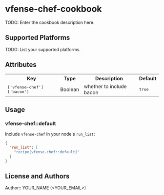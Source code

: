 # vfense-chef-cookbook

TODO: Enter the cookbook description here.

## Supported Platforms

TODO: List your supported platforms.

## Attributes

<table>
  <tr>
    <th>Key</th>
    <th>Type</th>
    <th>Description</th>
    <th>Default</th>
  </tr>
  <tr>
    <td><tt>['vfense-chef']['bacon']</tt></td>
    <td>Boolean</td>
    <td>whether to include bacon</td>
    <td><tt>true</tt></td>
  </tr>
</table>

## Usage

### vfense-chef::default

Include `vfense-chef` in your node's `run_list`:

```json
{
  "run_list": [
    "recipe[vfense-chef::default]"
  ]
}
```

## License and Authors

Author:: YOUR_NAME (<YOUR_EMAIL>)
